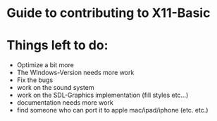 Guide to contributing to X11-Basic
==================================

Things left to do:
==================
- Optimize a bit more
- The WIndows-Version needs more work
- Fix the bugs
- work on the sound system
- work on the SDL-Graphics implementation (fill styles etc...)
- documentation needs more work
- find someone who can port it to apple mac/ipad/iphone
(etc. etc.)
